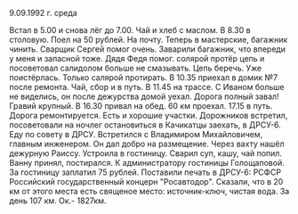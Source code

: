 9.09.1992 г. среда

Встал в 5.00 и снова лёг до 7.00. Чай и хлеб с маслом.
 В 8.30 в столовую. Поел на 50 рублей. На почту. Теперь в мастерские, багажник чинить. Сварщик Сергей помог очень. Заварили багажник, что впереди у меня и запасной тоже. Дядя Федя помог. солярой протёр цепь и посоветовал салидолом больше не смазывать. Цепь беречь. Уже поистёрлась. Только салярой протирать.
  В 10.35 приехал в домик №7 после ремонта. Чай, сбор и в путь. 
  В 11.45 на трассе. С Иваном больше не виделись, он после дежурства домой уехал.
  Дорога полный завал! Гравий крупный.
 В 16.30 привал на обед. 60 км проехал.
 17.15 в путь. Дорога ремонтируется. Есть и хорошие участки. Дорожников встретил, посоветовали на ночлег остановиться в Качикатцы заехать, в ДРСУ-6. 
  Еду по совету в ДРСУ. Встретился с Владимиром Михайловичем, главным инженером. Он дал добро на размещение.
 Через вахту нашёл дежурную Раиссу. Устроила в гостиницу. Сварил суп, кашу, чай попил. Ванну принял, постирался. К администратору гостиницы Голощаповой. За гостиницу заплатил 75 рублей. Поставили печать в ДРСУ-6: РСФСР Российский государственный концерн "Росавтодор". Сказали, что в 20 км от этого места есть священое место: источник-ключ, чистая вода.
  За день 107 км. Ок.- 1827км.
